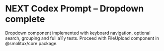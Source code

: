 # NEXT Codex Prompt – Dropdown complete

Dropdown component implemented with keyboard navigation, optional search, grouping and full a11y tests. Proceed with FileUpload component in @smolitux/core package.
